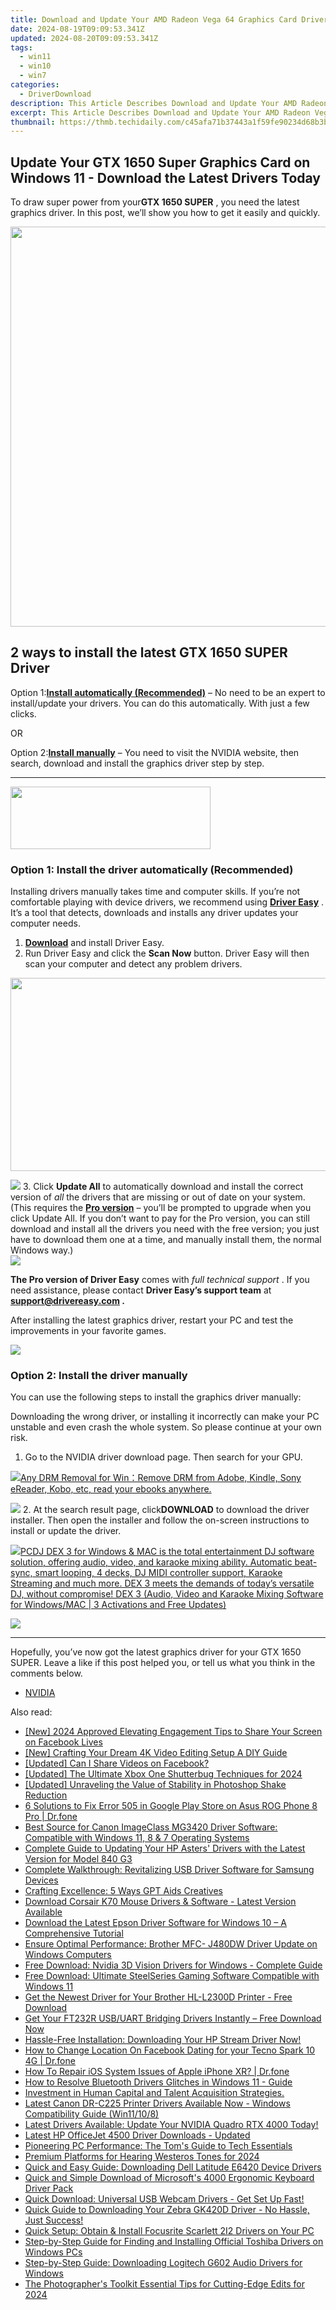 ```yaml
---
title: Download and Update Your AMD Radeon Vega 64 Graphics Card Drivers on Windows - Complete Guide
date: 2024-08-19T09:09:53.341Z
updated: 2024-08-20T09:09:53.341Z
tags:
  - win11
  - win10
  - win7
categories:
  - DriverDownload
description: This Article Describes Download and Update Your AMD Radeon Vega 64 Graphics Card Drivers on Windows - Complete Guide
excerpt: This Article Describes Download and Update Your AMD Radeon Vega 64 Graphics Card Drivers on Windows - Complete Guide
thumbnail: https://thmb.techidaily.com/c45afa71b37443a1f59fe90234d68b3b0e50e4c51b39e47e7a2ccf645d397043.PNG
---
```


## Update Your GTX 1650 Super Graphics Card on Windows 11 - Download the Latest Drivers Today

To draw super power from your**GTX 1650 SUPER** , you need the latest graphics driver. In this post, we’ll show you how to get it easily and quickly.

<!-- affiliate ads begin -->
<a href="https://ephamedtechinc.pxf.io/c/5597632/2097467/26400?prodsku=B700" target="_top" id="2097467"><img src="//a.impactradius-go.com/display-ad/26400-2097467" border="0" alt="" width="640" height="640"/></a><img height="0" width="0" src="https://imp.pxf.io/i/5597632/2097467/26400" style="position:absolute;visibility:hidden;" border="0" />
<!-- affiliate ads end -->
## 2 ways to install the latest GTX 1650 SUPER Driver

 Option 1:[**Install automatically (Recommended)**](https://www.drivereasy.com/knowledge/download-update-gtx-1650-super-drivers-on-windows-10/#option1) – No need to be an expert to install/update your drivers. You can do this automatically. With just a few clicks.

OR

 Option 2:[**Install manually**](https://tools.techidaily.com/drivereasy/download/) – You need to visit the NVIDIA website, then search, download and install the graphics driver step by step.

---

<!-- affiliate ads begin -->
<a href="https://godlikehost.sjv.io/c/5597632/1920054/21774" target="_top" id="1920054"><img src="//a.impactradius-go.com/display-ad/21774-1920054" border="0" alt="" width="320" height="100"/></a><img height="0" width="0" src="https://imp.pxf.io/i/5597632/1920054/21774" style="position:absolute;visibility:hidden;" border="0" />
<!-- affiliate ads end -->
### Option 1: Install the driver automatically (Recommended)

 Installing drivers manually takes time and computer skills. If you’re not comfortable playing with device drivers, we recommend using **[Driver Easy](https://tools.techidaily.com/drivereasy/download/)**  . It’s a tool that detects, downloads and installs any driver updates your computer needs.

1. **[Download](https://tools.techidaily.com/drivereasy/download/)** [](https://tools.techidaily.com/drivereasy/download/) and install Driver Easy.
2. Run Driver Easy and click the **Scan Now** button. Driver Easy will then scan your computer and detect any problem drivers.  
<!-- affiliate ads begin -->
<a href="https://martinic.evyy.net/c/5597632/1422856/4482" target="_top" id="1422856"><img src="//a.impactradius-go.com/display-ad/4482-1422856" border="0" alt="" width="580" height="309"/></a>
<!-- affiliate ads end -->
![](https://images.drivereasy.com/wp-content/uploads/2020/11/Scan-now-1.jpg)
3. Click **Update All** to automatically download and install the correct version of _all_ the drivers that are missing or out of date on your system.  
 (This requires the **[Pro version](https://tools.techidaily.com/drivereasy/download/)**  – you’ll be prompted to upgrade when you click Update All. If you don’t want to pay for the Pro version, you can still download and install all the drivers you need with the free version; you just have to download them one at a time, and manually install them, the normal Windows way.)  
![](https://images.drivereasy.com/wp-content/uploads/2021/04/1650-super-de-update-all-1.jpg)

**The Pro version of Driver Easy** comes with _full technical support_ . If you need assistance, please contact **Driver Easy’s support team** at **[support@drivereasy.com](https://tools.techidaily.com/drivereasy/download/) .**

 After installing the latest graphics driver, restart your PC and test the improvements in your favorite games.

<!-- affiliate ads begin -->
<a href="https://secure.2checkout.com/order/checkout.php?PRODS=3851691&QTY=1&AFFILIATE=108875&CART=1"><img src="http://www.aiseesoft.com/avangate/30p/banner.jpg" border="0"></a>
<!-- affiliate ads end -->
### Option 2: Install the driver manually

You can use the following steps to install the graphics driver manually:

 Downloading the wrong driver, or installing it incorrectly can make your PC unstable and even crash the whole system. So please continue at your own risk.

1. Go to the NVIDIA driver download page. Then search for your GPU.  
<!-- affiliate ads begin -->
<a href="https://secure.2checkout.com/order/checkout.php?PRODS=4600113&QTY=1&AFFILIATE=108875&CART=1"><img src="https://www.epubor.com/images/drm-removal-feature2.png" border="0">Any DRM Removal for Win：Remove DRM from Adobe, Kindle, Sony eReader, Kobo, etc, read your ebooks anywhere.</a>
<!-- affiliate ads end -->
![](https://images.drivereasy.com/wp-content/uploads/2021/04/1650-super-manually-1.jpg)
2. At the search result page, click**DOWNLOAD** to download the driver installer. Then open the installer and follow the on-screen instructions to install or update the driver.  
<!-- affiliate ads begin -->
<a href="https://shop.pcdj.com/order/checkout.php?PRODS=4698824&QTY=1&AFFILIATE=108875&CART=1"> <img src="https://secure.avangate.com/images/merchant/47f4b6321e9fd8e8f7326a6adc1a7c1e/products/dex3pro-screenshot-homepage.png" border="0">PCDJ DEX 3 for Windows & MAC is the total entertainment DJ software solution, offering audio, video, and karaoke mixing ability. Automatic beat-sync, smart looping, 4 decks, DJ MIDI controller support, Karaoke Streaming and much more. 
DEX 3 meets the demands of today’s versatile DJ, without compromise! 
DEX 3 (Audio, Video and Karaoke Mixing Software for Windows/MAC | 3 Activations and Free Updates)</a>
<!-- affiliate ads end -->
![](https://images.drivereasy.com/wp-content/uploads/2021/04/1650-super-manually-2.jpg)

---

 Hopefully, you’ve now got the latest graphics driver for your GTX 1650 SUPER. Leave a like if this post helped you, or tell us what you think in the comments below.

* [NVIDIA](https://tools.techidaily.com/drivereasy/download/)

<ins class="adsbygoogle"
     style="display:block"
     data-ad-format="autorelaxed"
     data-ad-client="ca-pub-7571918770474297"
     data-ad-slot="1223367746"></ins>



<ins class="adsbygoogle"
     style="display:block"
     data-ad-client="ca-pub-7571918770474297"
     data-ad-slot="8358498916"
     data-ad-format="auto"
     data-full-width-responsive="true"></ins>

<span class="atpl-alsoreadstyle">Also read:</span>
<div><ul>
<li><a href="https://facebook-clips.techidaily.com/new-2024-approved-elevating-engagement-tips-to-share-your-screen-on-facebook-lives/"><u>[New] 2024 Approved  Elevating Engagement  Tips to Share Your Screen on Facebook Lives</u></a></li>
<li><a href="https://extra-resources.techidaily.com/new-crafting-your-dream-4k-video-editing-setup-a-diy-guide/"><u>[New] Crafting Your Dream 4K Video Editing Setup  A DIY Guide</u></a></li>
<li><a href="https://facebook-clips.techidaily.com/updated-can-i-share-videos-on-facebook/"><u>[Updated] Can I Share Videos on Facebook?</u></a></li>
<li><a href="https://digital-screen-recording.techidaily.com/updated-the-ultimate-xbox-one-shutterbug-techniques-for-2024/"><u>[Updated] The Ultimate Xbox One Shutterbug Techniques for 2024</u></a></li>
<li><a href="https://fox-links.techidaily.com/updated-unraveling-the-value-of-stability-in-photoshop-shake-reduction/"><u>[Updated] Unraveling the Value of Stability in Photoshop Shake Reduction</u></a></li>
<li><a href="https://howto.techidaily.com/6-solutions-to-fix-error-505-in-google-play-store-on-asus-rog-phone-8-pro-drfone-by-drfone-fix-android-problems-fix-android-problems/"><u>6 Solutions to Fix Error 505 in Google Play Store on Asus ROG Phone 8 Pro | Dr.fone</u></a></li>
<li><a href="https://win-dash.techidaily.com/best-source-for-canon-imageclass-mg3420-driver-software-compatible-with-windows-11-8-and-7-operating-systems/"><u>Best Source for Canon ImageClass MG3420 Driver Software: Compatible with Windows 11, 8 & 7 Operating Systems</u></a></li>
<li><a href="https://win-dash.techidaily.com/1722966659158-complete-guide-to-updating-your-hp-asters-drivers-with-the-latest-version-for-model-840-g3/"><u>Complete Guide to Updating Your HP Asters' Drivers with the Latest Version for Model 840 G3</u></a></li>
<li><a href="https://win-dash.techidaily.com/complete-walkthrough-revitalizing-usb-driver-software-for-samsung-devices/"><u>Complete Walkthrough: Revitalizing USB Driver Software for Samsung Devices</u></a></li>
<li><a href="https://tech-revival.techidaily.com/crafting-excellence-5-ways-gpt-aids-creatives/"><u>Crafting Excellence: 5 Ways GPT Aids Creatives</u></a></li>
<li><a href="https://win-dash.techidaily.com/download-corsair-k70-mouse-drivers-and-software-latest-version-available/"><u>Download Corsair K70 Mouse Drivers & Software - Latest Version Available</u></a></li>
<li><a href="https://win-dash.techidaily.com/download-the-latest-epson-driver-software-for-windows-10-a-comprehensive-tutorial/"><u>Download the Latest Epson Driver Software for Windows 10 – A Comprehensive Tutorial</u></a></li>
<li><a href="https://win-dash.techidaily.com/ensure-optimal-performance-brother-mfc-j480dw-driver-update-on-windows-computers/"><u>Ensure Optimal Performance: Brother MFC- J480DW Driver Update on Windows Computers</u></a></li>
<li><a href="https://win-dash.techidaily.com/free-download-nvidia-3d-vision-drivers-for-windows-complete-guide/"><u>Free Download: Nvidia 3D Vision Drivers for Windows - Complete Guide</u></a></li>
<li><a href="https://win-dash.techidaily.com/free-download-ultimate-steelseries-gaming-software-compatible-with-windows-11/"><u>Free Download: Ultimate SteelSeries Gaming Software Compatible with Windows 11</u></a></li>
<li><a href="https://win-dash.techidaily.com/get-the-newest-driver-for-your-brother-hl-l2300d-printer-free-download/"><u>Get the Newest Driver for Your Brother HL-L2300D Printer - Free Download</u></a></li>
<li><a href="https://win-dash.techidaily.com/get-your-ft232r-usbuart-bridging-drivers-instantly-free-download-now/"><u>Get Your FT232R USB/UART Bridging Drivers Instantly – Free Download Now</u></a></li>
<li><a href="https://win-dash.techidaily.com/hassle-free-installation-downloading-your-hp-stream-driver-now/"><u>Hassle-Free Installation: Downloading Your HP Stream Driver Now!</u></a></li>
<li><a href="https://fix-guide.techidaily.com/how-to-change-location-on-facebook-dating-for-your-tecno-spark-10-4g-drfone-by-drfone-virtual-android/"><u>How to Change Location On Facebook Dating for your Tecno Spark 10 4G | Dr.fone</u></a></li>
<li><a href="https://techidaily.com/how-to-repair-ios-system-issues-of-apple-iphone-xr-drfone-by-drfone-ios-system-repair-ios-system-repair/"><u>How To Repair iOS System Issues of Apple iPhone XR? | Dr.fone</u></a></li>
<li><a href="https://win-dash.techidaily.com/how-to-resolve-bluetooth-drivers-glitches-in-windows-11-guide/"><u>How to Resolve Bluetooth Drivers Glitches in Windows 11 - Guide</u></a></li>
<li><a href="https://win-dash.techidaily.com/investment-in-human-capital-and-talent-acquisition-strategies/"><u>Investment in Human Capital and Talent Acquisition Strategies.</u></a></li>
<li><a href="https://win-dash.techidaily.com/latest-canon-dr-c225-printer-drivers-available-now-windows-compatibility-guide-win11108/"><u>Latest Canon DR-C225 Printer Drivers Available Now - Windows Compatibility Guide (Win11/10/8)</u></a></li>
<li><a href="https://win-dash.techidaily.com/latest-drivers-available-update-your-nvidia-quadro-rtx-4000-today/"><u>Latest Drivers Available: Update Your NVIDIA Quadro RTX 4000 Today!</u></a></li>
<li><a href="https://win-dash.techidaily.com/latest-hp-officejet-4500-driver-downloads-updated/"><u>Latest HP OfficeJet 4500 Driver Downloads - Updated</u></a></li>
<li><a href="https://hardware-reviews.techidaily.com/pioneering-pc-performance-the-toms-guide-to-tech-essentials/"><u>Pioneering PC Performance: The Tom's Guide to Tech Essentials</u></a></li>
<li><a href="https://extra-approaches.techidaily.com/premium-platforms-for-hearing-westeros-tones-for-2024/"><u>Premium Platforms for Hearing Westeros Tones for 2024</u></a></li>
<li><a href="https://win-dash.techidaily.com/quick-and-easy-guide-downloading-dell-latitude-e6420-device-drivers/"><u>Quick and Easy Guide: Downloading Dell Latitude E6420 Device Drivers</u></a></li>
<li><a href="https://win-dash.techidaily.com/quick-and-simple-download-of-microsofts-4000-ergonomic-keyboard-driver-pack/"><u>Quick and Simple Download of Microsoft's 4000 Ergonomic Keyboard Driver Pack</u></a></li>
<li><a href="https://win-dash.techidaily.com/1722965860741-quick-download-universal-usb-webcam-drivers-get-set-up-fast/"><u>Quick Download: Universal USB Webcam Drivers - Get Set Up Fast!</u></a></li>
<li><a href="https://win-dash.techidaily.com/1722968149394-quick-guide-to-downloading-your-zebra-gk420d-driver-no-hassle-just-success/"><u>Quick Guide to Downloading Your Zebra GK420D Driver - No Hassle, Just Success!</u></a></li>
<li><a href="https://win-dash.techidaily.com/quick-setup-obtain-and-install-focusrite-scarlett-2i2-drivers-on-your-pc/"><u>Quick Setup: Obtain & Install Focusrite Scarlett 2I2 Drivers on Your PC</u></a></li>
<li><a href="https://win-dash.techidaily.com/step-by-step-guide-for-finding-and-installing-official-toshiba-drivers-on-windows-pcs/"><u>Step-by-Step Guide for Finding and Installing Official Toshiba Drivers on Windows PCs</u></a></li>
<li><a href="https://win-dash.techidaily.com/step-by-step-guide-downloading-logitech-g602-audio-drivers-for-windows/"><u>Step-by-Step Guide: Downloading Logitech G602 Audio Drivers for Windows</u></a></li>
<li><a href="https://some-approaches.techidaily.com/the-photographers-toolkit-essential-tips-for-cutting-edge-edits-for-2024/"><u>The Photographer's Toolkit  Essential Tips for Cutting-Edge Edits for 2024</u></a></li>
</ul></div>
